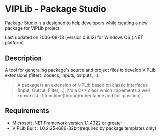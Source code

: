 # VIPLib - Package StudioPackage Studio is a designed to help developers while creating a new package for VIPLib project.Last updated on 2006-08-18 (version 0.9.12) for Windows OS (.NET platform)## DescriptionA tool for generating package's source and project files to develop VIPLib extensions (filters, codecs, inputs, outputs, ..).> A package is an extension of VIPLib based on classic interfaces (Input, Output, Filter, ..),> it's a C++ class which implements a well known list of function (through inheritance and composition).## Requirements* Microsoft .NET Framework version 1.1.4322 or greater * VIPLib Built	: 1.0.2.25-i686-32bit (required by package templates only)